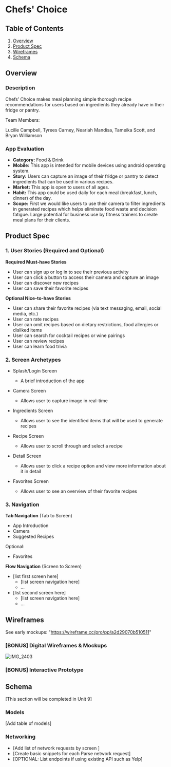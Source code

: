 # Chefs' Choice

## Table of Contents
1. [Overview](#Overview)
1. [Product Spec](#Product-Spec)
1. [Wireframes](#Wireframes)
2. [Schema](#Schema)

## Overview
### Description

Chefs’ Choice makes meal planning simple thorough recipe recommendations for users based on ingredients they already have in their fridge or pantry.

Team Members:

Lucille Campbell,
Tyrees Carney,
Neariah Mandisa,
Tameika Scott, and
Bryan Williamson

### App Evaluation

- **Category:** Food & Drink
- **Mobile:** This app is intended for mobile devices using android operating system. 
- **Story:** Users can capture an image of their fridge or pantry to detect ingredients that can be used in various recipes. 
- **Market:** This app is open to users of all ages.
- **Habit:** This app could be used daily for each meal (breakfast, lunch, dinner) of the day. 
- **Scope:** First we would like users to use their camera to filter ingredients in generated recipes which helps eliminate food waste and decision fatigue. Large potential for business use by fitness trainers to create meal plans for their clients. 

## Product Spec

### 1. User Stories (Required and Optional)

**Required Must-have Stories**

* User can sign up or log in to see their previous activity
* User can click a button to access their camera and capture an image 
* User can discover new recipes 
* User can save their favorite recipes


**Optional Nice-to-have Stories**

* User can share their favorite recipes (via text messaging, email, social media, etc.)
* User can rate recipes
* User can omit recipes based on dietary restrictions, food allergies or disliked items
* User can search for cocktail recipes or wine pairings
* User can review recipes
* User can learn food trivia


### 2. Screen Archetypes

* Splash/Login Screen 
   * A brief introduction of the app
 
* Camera Screen 
   * Allows user to capture image in real-time

* Ingredients Screen 
   * Allows user to see the identified items that will be used to generate recipes
   
*  Recipe Screen 
   * Allows user to scroll through and select a recipe 
   
*  Detail Screen 
   * Allows user to click a recipe option and view more information about it in detail
 
*  Favorites Screen 
   * Allows user to see an overview of their favorite recipes
   

### 3. Navigation

**Tab Navigation** (Tab to Screen)

* App Introduction
* Camera
* Suggested Recipes 

Optional: 
* Favorites 

**Flow Navigation** (Screen to Screen)

* [list first screen here]
   * [list screen navigation here]
   * ...
* [list second screen here]
   * [list screen navigation here]
   * ...

## Wireframes
See early mockups: "https://wireframe.cc/pro/pp/a2d29070b510511" 

### [BONUS] Digital Wireframes & Mockups
![IMG_2403](https://user-images.githubusercontent.com/83090104/150610780-6ac70369-9e2a-4832-aefc-89422a03daf9.PNG)

### [BONUS] Interactive Prototype

## Schema 
[This section will be completed in Unit 9]
### Models
[Add table of models]
### Networking
- [Add list of network requests by screen ]
- [Create basic snippets for each Parse network request]
- [OPTIONAL: List endpoints if using existing API such as Yelp]


